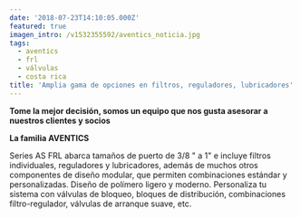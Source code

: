 ```yaml
---
date: '2018-07-23T14:10:05.000Z'
featured: true
imagen_intro: /v1532355592/aventics_noticia.jpg
tags:
  - aventics
  - frl
  - válvulas
  - costa rica
title: 'Amplia gama de opciones en filtros, reguladores, lubricadores'
---
```



**Tome la mejor decisión, somos un equipo que nos gusta asesorar a nuestros clientes y socios**

**La familia AVENTICS**

Series AS FRL abarca tamaños de puerto de 3/8 " a 1" e incluye filtros individuales, reguladores y lubricadores, además de muchos otros componentes de diseño modular, que permiten combinaciones estándar y personalizadas. Diseño de polímero ligero y moderno. Personaliza tu sistema con válvulas de bloqueo, bloques de distribución, combinaciones filtro-regulador, válvulas de arranque suave, etc.
